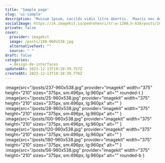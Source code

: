 ```yaml
---
title: 'Sample page'
slug: 'ui-sample'
description: 'Mussum Ipsum, cacilds vidis litro abertis.  Mauris nec dolor in eros commodo tempor. Aenean aliquam molestie leo, vitae iaculis nisl.'
socialImage: https://ik.imagekit.io/pedrohenri/tr:w-1200,h-630/posts/100-960x538.jpg
private: false
cover:
  provider: imagekit
  image: /posts/100-960x538.jpg
  alternativeText: ""
  source: " "
draft: false
categories:
  - design-de-interfaces
updatedAt: 2023-12-13T19:18:39.757Z
createdAt: 2023-12-13T19:18:39.770Z
---
```


:image{src="/posts/237-960x538.jpg" provider="imagekit"  width="375" height="210" sizes="375px, sm:496px, lg:960px" alt="" rounded-t }
:image{src="/posts/25-960x538.jpg" provider="imagekit" width="375" height="210" sizes="375px, sm:496px, lg:960px" alt="" }
:image{src="/posts/28-960x538.jpg" provider="imagekit"  width="375" height="210" sizes="375px, sm:496px, lg:960px" alt="" }
:image{src="/posts/100-960x538.jpg" provider="imagekit" width="375" height="210" sizes="375px, sm:496px, lg:960px" alt="" }
:image{src="/posts/120-960x538.jpg" provider="imagekit" width="375" height="210" sizes="375px, sm:496px, lg:960px" alt="" }
:image{src="/posts/180-960x538.jpg" provider="imagekit" width="375" height="210" sizes="375px, sm:496px, lg:960px" alt="" }
:image{src="/posts/56-960x538.jpg" provider="imagekit" width="375" height="210" sizes="375px, sm:496px, lg:960px" alt="" rounded-b }
